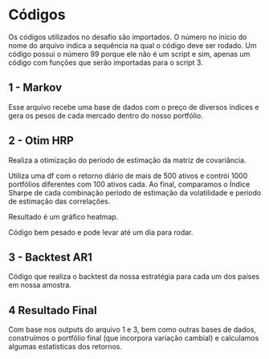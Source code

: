 # Códigos

Os códigos utilizados no desafio são importados. O número no início do nome do arquivo indica a sequência na qual o código deve ser rodado. Um código possui o número 99 porque ele não é um script e sim, apenas um código com funções que serão importadas para o script 3.

## 1 - Markov

Esse arquivo recebe uma base de dados com o preço de diversos índices e gera os pesos de cada mercado dentro do nosso portfólio.

## 2 - Otim HRP

Realiza a otimização do período de estimação da matriz de covariância. 

Utiliza uma df com o retorno diário de mais de 500 ativos e contrói 1000 portfólios diferentes com 100 ativos cada. Ao final, comparamos o Índice Sharpe de cada combinação período de estimação da volatilidade e período de estimação das correlações. 

Resultado é um gráfico heatmap.

Código bem pesado e pode levar até um dia para rodar.

## 3 - Backtest AR1

Código que realiza o backtest da nossa estratégia para cada um dos países em nossa amostra. 

## 4 Resultado Final

Com base nos outputs do arquivo 1 e 3, bem como outras bases de dados, construímos o portfólio final (que incorpora variação cambial) e calculamos algumas estatísticas dos retornos.
